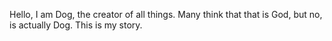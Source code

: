 Hello, I am Dog, the creator of all things. Many think that that is God, but no, is actually Dog. This is my story.
